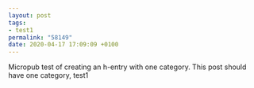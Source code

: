 ```yaml
---
layout: post
tags:
- test1
permalink: "58149"
date: 2020-04-17 17:09:09 +0100
---
```


Micropub test of creating an h-entry with one category. This post should have one category, test1
